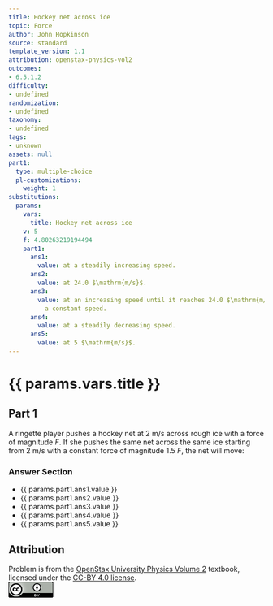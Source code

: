 ```yaml
---
title: Hockey net across ice
topic: Force
author: John Hopkinson
source: standard
template_version: 1.1
attribution: openstax-physics-vol2
outcomes:
- 6.5.1.2
difficulty:
- undefined
randomization:
- undefined
taxonomy:
- undefined
tags:
- unknown
assets: null
part1:
  type: multiple-choice
  pl-customizations:
    weight: 1
substitutions:
  params:
    vars:
      title: Hockey net across ice
    v: 5
    f: 4.80263219194494
    part1:
      ans1:
        value: at a steadily increasing speed.
      ans2:
        value: at 24.0 $\mathrm{m/s}$.
      ans3:
        value: at an increasing speed until it reaches 24.0 $\mathrm{m/s}$ then at
          a constant speed.
      ans4:
        value: at a steadily decreasing speed.
      ans5:
        value: at 5 $\mathrm{m/s}$.
---
```

# {{ params.vars.title }}

## Part 1

A ringette player pushes a hockey net at 2 $\mathrm{m/s}$ across rough ice with a force of magnitude $F$.
If she pushes the same net across the same ice starting from 2 $\mathrm{m/s}$ with a constant force of magnitude 1.5 $F$, the net will move:

### Answer Section

- {{ params.part1.ans1.value }}
- {{ params.part1.ans2.value }}
- {{ params.part1.ans3.value }}
- {{ params.part1.ans4.value }}
- {{ params.part1.ans5.value }}

## Attribution

Problem is from the [OpenStax University Physics Volume 2](https://openstax.org/details/books/university-physics-volume-2) textbook, licensed under the [CC-BY 4.0 license](https://creativecommons.org/licenses/by/4.0/).<br>![Image representing the Creative Commons 4.0 BY license.](https://raw.githubusercontent.com/firasm/bits/master/by.png)